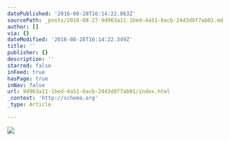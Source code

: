 ```yaml
---
datePublished: '2016-08-28T16:14:22.863Z'
sourcePath: _posts/2016-08-27-9d963a11-1bed-4a51-8acb-2443d8f7ab01.md
author: []
via: {}
dateModified: '2016-08-28T16:14:22.349Z'
title: ''
publisher: {}
description: ''
starred: false
inFeed: true
hasPage: true
inNav: false
url: 9d963a11-1bed-4a51-8acb-2443d8f7ab01/index.html
_context: 'http://schema.org'
_type: Article

---
```

![](https://imgflo.herokuapp.com/graph/vahj1ThiexotieMo/24e8726be2c8dd1b5940133686e8d976/croprotate.jpg?cropheight=3263&cropwidth=4928&degrees=0&input=https%3A%2F%2Fthe-grid-user-content.s3-us-west-2.amazonaws.com%2Fafa91580-3ff7-41e7-9178-08e970cb9fa0.jpg&x=0&y=0)